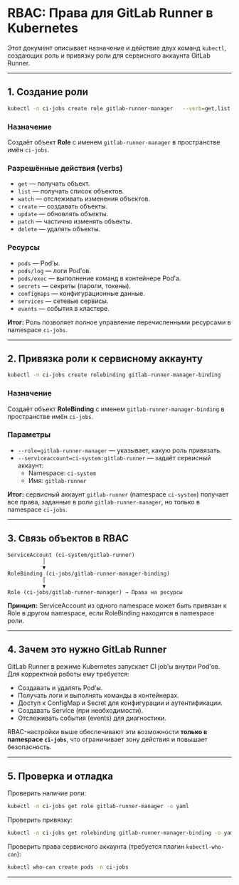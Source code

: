 # RBAC: Права для GitLab Runner в Kubernetes

Этот документ описывает назначение и действие двух команд `kubectl`, создающих роль и привязку роли для сервисного аккаунта GitLab Runner.

---

## 1. Создание роли

```bash
kubectl -n ci-jobs create role gitlab-runner-manager   --verb=get,list,watch,create,update,patch,delete   --resource=pods,pods/log,pods/exec,secrets,configmaps,services,events
```

### Назначение
Создаёт объект **Role** с именем `gitlab-runner-manager` в пространстве имён `ci-jobs`.

### Разрешённые действия (verbs)
- `get` — получать объект.
- `list` — получать список объектов.
- `watch` — отслеживать изменения объектов.
- `create` — создавать объекты.
- `update` — обновлять объекты.
- `patch` — частично изменять объекты.
- `delete` — удалять объекты.

### Ресурсы
- `pods` — Pod’ы.
- `pods/log` — логи Pod’ов.
- `pods/exec` — выполнение команд в контейнере Pod’а.
- `secrets` — секреты (пароли, токены).
- `configmaps` — конфигурационные данные.
- `services` — сетевые сервисы.
- `events` — события в кластере.

**Итог:** Роль позволяет полное управление перечисленными ресурсами в namespace `ci-jobs`.

---

## 2. Привязка роли к сервисному аккаунту

```bash
kubectl -n ci-jobs create rolebinding gitlab-runner-manager-binding   --role=gitlab-runner-manager   --serviceaccount=ci-system:gitlab-runner
```

### Назначение
Создаёт объект **RoleBinding** с именем `gitlab-runner-manager-binding` в пространстве имён `ci-jobs`.

### Параметры
- `--role=gitlab-runner-manager` — указывает, какую роль привязать.
- `--serviceaccount=ci-system:gitlab-runner` — задаёт сервисный аккаунт:
  - Namespace: `ci-system`
  - Имя: `gitlab-runner`

**Итог:** сервисный аккаунт `gitlab-runner` (namespace `ci-system`) получает все права, заданные в роли `gitlab-runner-manager`, но только в namespace `ci-jobs`.

---

## 3. Связь объектов в RBAC

```plaintext
ServiceAccount (ci-system/gitlab-runner)
           │
           ▼
RoleBinding (ci-jobs/gitlab-runner-manager-binding)
           │
           ▼
Role (ci-jobs/gitlab-runner-manager) → Права на ресурсы
```

**Принцип:** ServiceAccount из одного namespace может быть привязан к Role в другом namespace, если RoleBinding находится в namespace роли.

---

## 4. Зачем это нужно GitLab Runner

GitLab Runner в режиме Kubernetes запускает CI job’ы внутри Pod’ов. Для корректной работы ему требуется:
- Создавать и удалять Pod’ы.
- Получать логи и выполнять команды в контейнерах.
- Доступ к ConfigMap и Secret для конфигурации и аутентификации.
- Создавать Service (при необходимости).
- Отслеживать события (events) для диагностики.

RBAC-настройки выше обеспечивают эти возможности **только в namespace `ci-jobs`**, что ограничивает зону действия и повышает безопасность.

---

## 5. Проверка и отладка

Проверить наличие роли:
```bash
kubectl -n ci-jobs get role gitlab-runner-manager -o yaml
```

Проверить привязку:
```bash
kubectl -n ci-jobs get rolebinding gitlab-runner-manager-binding -o yaml
```

Проверить права сервисного аккаунта (требуется плагин `kubectl-who-can`):
```bash
kubectl who-can create pods -n ci-jobs
```

---
